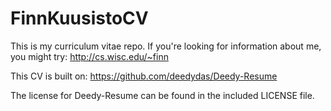 FinnKuusistoCV
==============

This is my curriculum vitae repo.  If you're looking for information about me,
you might try: http://cs.wisc.edu/~finn


This CV is built on: https://github.com/deedydas/Deedy-Resume

The license for Deedy-Resume can be found in the included LICENSE file.